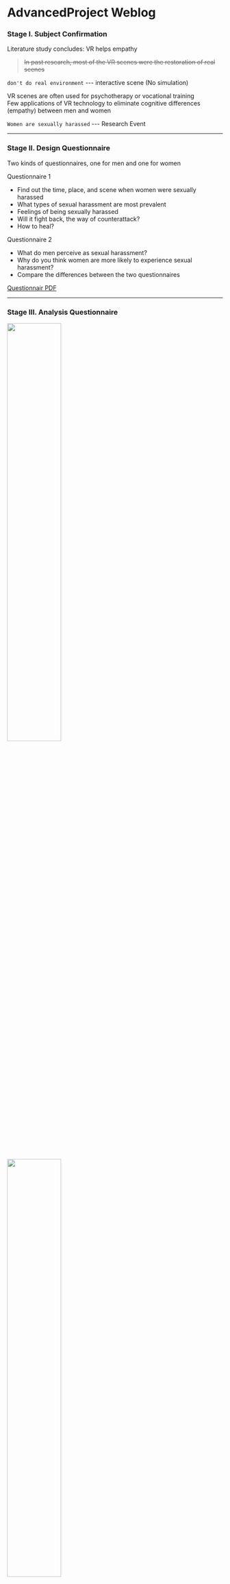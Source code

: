 # AdvancedProject Weblog 

### Stage I. Subject Confirmation  
Literature study concludes: VR helps empathy  
> ~~In past research, most of the VR scenes were the restoration of real scenes~~    

`don't do real environment` --- interactive scene (No simulation)  

VR scenes are often used for psychotherapy or vocational training  
Few applications of VR technology to eliminate cognitive differences (empathy) between men and women

`Women are sexually harassed` --- Research Event
***

### Stage II. Design Questionnaire  
Two kinds of questionnaires, one for men and one for women   

Questionnaire 1  
- Find out the time, place, and scene when women were sexually harassed  
- What types of sexual harassment are most prevalent
- Feelings of being sexually harassed
- Will it fight back, the way of counterattack?
- How to heal?

Questionnaire 2
- What do men perceive as sexual harassment?
- Why do you think women are more likely to experience sexual harassment?
- Compare the differences between the two questionnaires

[Questionnair PDF](https://github.com/Yid1331/AdvancedProject_Weblog/tree/main/Questionnaire)


***

### Stage III. Analysis Questionnaire

<img src="https://user-images.githubusercontent.com/81423727/203316138-773ebbd4-8efa-440f-85e6-efb44aecda5a.png" width="50%" height="50%">

<img src="https://user-images.githubusercontent.com/81423727/203317913-b7657dec-51f9-4b3a-8f97-3616b4feb93d.png" width="50%" height="50%">

**Questionnaire extraction design elements**

Time and Place: `dusk or evening`  `outdoors`

Difference 1:   
> Survey shows that most men don't think looking girls up and down is considered sexual harassment; but the girls think it's sexual harassment.

Difference 2:   
> Most men think that girls have the ability to fight back against sexual harassment???

Tips:   
> Women feel that seeking comfort from someone they trust can heal from sexual harassment

The overall atmosphere is finalized：
> loneliness, horror, barrenness, desolation
> Main color tone: Red, Orange, Gray...

***

### Stage IV. Design Point Refinement

**Environment**
> Surroundings: 18:00-24:00 (evening - night - early morning ===>Dynamic Weather System)
> 
> Enviroment: Outdoor?? Public transport???
> 
> Ambient sound: Vulgar language, indecent gestures, harassing phone calls...
> 
> ~~Everything is bigger than normal, especially the presence of NPCs (props)~~  
> 
> ~~Roadside elements: naked male billboards sexually suggestive statements, random flirtatious passers-by in the distance~~

#### ~~Event 1     City Scene~~  
> ~~Harassing phone calls appear over time, family members urge home calls, there will always be some billboards~~

#### Event 2    Outdoor  
`Encounter a threatening thing, a bunch of flies, just leave quickly`

#### Event 3    On the road  
> Passing a single-plank bridge, a very narrow alley,   
> there are ~~moss~~ on the wall (disgusting things), touching it will cause `the handle to vibrate`

#### Event 4   Interaction
> Look up and down==> searchlights  
> Make a sound, there will be more spotlights  
> Fear of being watched: spotlights, the eyes and evaluations of people around

***

### Stage V. Modeling

Use Blender to model the scene and props

<img src="[https://user-images.githubusercontent.com/81423727/203317913-b7657dec-51f9-4b3a-8f97-3616b4feb93d.png](https://user-images.githubusercontent.com/81423727/203324295-e4a46389-e45a-4f70-8f60-d986cbb3b47e.png)" width="50%" height="50%">

Export mesh and material




Function Realization

**Dynamic Weather System**




### 6. Test
